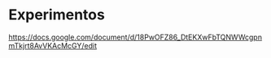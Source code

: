 # Experimentos
https://docs.google.com/document/d/18PwOFZ86_DtEKXwFbTQNWWcgpnmTkjrt8AvVKAcMcGY/edit
